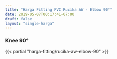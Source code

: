 ```yaml
---
title: "Harga Fitting PVC Rucika AW - Elbow 90°"
date: 2019-05-07T00:17:41+07:00
draft: false
layout: "single-harga"
---
```


### Knee 90°

{{< partial "harga-fitting/rucika-aw-elbow-90" >}}
